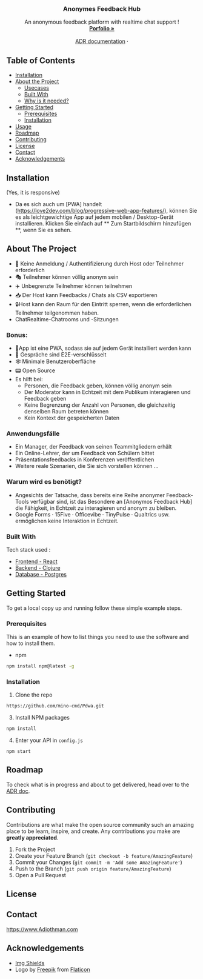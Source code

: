 <!-- PROJECT LOGO -->
<br />
<p align="center">
  </a>

  <h3 align="center">Anonymes Feedback Hub</h3>

  <p align="center">
    An anonymous feedback platform with realtime chat support !
    <br />
    <a href="https://Adiothman.com"><strong>Porfolio »</strong></a>
    <br />
    <br />
    <a href="https://1drv.ms/w/s!Aollgz5UAL6hg41zcUdgJch2VCnqFQ?e=pVg065">ADR documentation</a>
    ·
   
  </p>
</p>



<!-- TABLE OF CONTENTS -->
## Table of Contents

* [Installation](#installation)
* [About the Project](#about-the-project)
  * [Usecases](#use-cases)
  * [Built With](#built-with)
  * [Why is it needed?](#why-is-it-needed) 
* [Getting Started](#getting-started)
  * [Prerequisites](#prerequisites)
  * [Installation](#installation)
* [Usage](#usage)
* [Roadmap](#roadmap)
* [Contributing](#contributing)
* [License](#license)
* [Contact](#contact)
* [Acknowledgements](#acknowledgements)

## Installation
(Yes, it is responsive)
* Da es sich auch um [PWA] handelt (https://love2dev.com/blog/progressive-web-app-features/), können Sie es als leichtgewichtige App auf jedem mobilen / Desktop-Gerät installieren. Klicken Sie einfach auf ** Zum Startbildschirm hinzufügen **, wenn Sie es sehen.

<!-- ABOUT THE PROJECT -->
## About The Project
* 🙅 Keine Anmeldung / Authentifizierung durch Host oder Teilnehmer erforderlich
* 🎭 Teilnehmer können völlig anonym sein
* ✈️ Unbegrenzte Teilnehmer können teilnehmen
* 📥 Der Host kann Feedbacks / Chats als CSV exportieren
* 🔒Host kann den Raum für den Eintritt sperren, wenn die erforderlichen Teilnehmer teilgenommen haben.
* ChatRealtime-Chatrooms und -Sitzungen

### Bonus:
* 📱App ist eine PWA, sodass sie auf jedem Gerät installiert werden kann
* 🔐 Gespräche sind E2E-verschlüsselt
* 🕸️ Minimale Benutzeroberfläche
* 📟 Open Source
* Es hilft bei:
    - Personen, die Feedback geben, können völlig anonym sein
    - Der Moderator kann in Echtzeit mit dem Publikum interagieren und Feedback geben
    - Keine Begrenzung der Anzahl von Personen, die gleichzeitig denselben Raum betreten können
    - Kein Kontext der gespeicherten Daten


### Anwendungsfälle
* Ein Manager, der Feedback von seinen Teammitgliedern erhält
* Ein Online-Lehrer, der um Feedback von Schülern bittet
* Präsentationsfeedbacks in Konferenzen veröffentlichen
* Weitere reale Szenarien, die Sie sich vorstellen können ...

### Warum wird es benötigt?
* Angesichts der Tatsache, dass bereits eine Reihe anonymer Feedback-Tools verfügbar sind, ist das Besondere an [Anonymos Feedback Hub] die Fähigkeit, in Echtzeit zu interagieren und anonym zu bleiben.
* Google Forms · 15Five · Officevibe · TinyPulse · Qualtrics usw. ermöglichen keine Interaktion in Echtzeit.

### Built With
Tech stack used : 
* [Frontend - React](https://reactjs.org/)
* [Backend - Clojure](https://clojure.org/)
* [Database - Postgres](https://www.postgresql.org/)

<!-- GETTING STARTED -->
## Getting Started

To get a local copy up and running follow these simple example steps.

### Prerequisites

This is an example of how to list things you need to use the software and how to install them.
* npm
```sh
npm install npm@latest -g
```

### Installation

1. Clone the repo
```sh
https://github.com/mino-cmd/Pdwa.git
```
3. Install NPM packages
```sh
npm install
```
4. Enter your API in `config.js`
```JS
npm start
```

<!-- ROADMAP -->
## Roadmap
To check what is in progress and about to get delivered, head over to the [ADR doc](https://docs.google.com/document/d/1Yhp8g4n9ISx1rKzYzL-qt9fs8BNQRiLf0agn9uY8sFk/edit#heading=h.a4u119gnl3b7).


<!-- CONTRIBUTING -->
## Contributing

Contributions are what make the open source community such an amazing place to be learn, inspire, and create. Any contributions you make are **greatly appreciated**.

1. Fork the Project
2. Create your Feature Branch (`git checkout -b feature/AmazingFeature`)
3. Commit your Changes (`git commit -m 'Add some AmazingFeature'`)
4. Push to the Branch (`git push origin feature/AmazingFeature`)
5. Open a Pull Request


<!-- LICENSE -->
## License



<!-- CONTACT -->
## Contact
https://www.Adiothman.com

<!-- ACKNOWLEDGEMENTS -->
## Acknowledgements
* [Img Shields](https://shields.io)
* Logo by <a href="http://www.freepik.com/" title="Freepik">Freepik</a> from <a href="https://www.flaticon.com/" title="Flaticon"> Flaticon</a>

<!-- MARKDOWN LINKS & IMAGES -->
